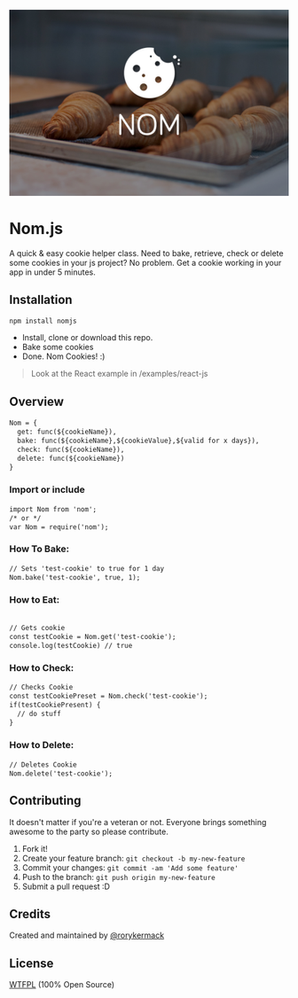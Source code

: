 ![Nom Header](./readme-header.jpg)

# Nom.js
A quick & easy cookie helper class. Need to bake, retrieve, check or delete some cookies in your js project? No problem.
Get a cookie working in your app in under 5 minutes.

## Installation
```
npm install nomjs
```

* Install, clone or download this repo. <br/>
* Bake some cookies <br/>
* Done. Nom Cookies! :) <br/>

> Look at the React example in /examples/react-js

## Overview
```
Nom = {
  get: func(${cookieName}),
  bake: func(${cookieName},${cookieValue},${valid for x days}),
  check: func(${cookieName}),
  delete: func(${cookieName})
}

```

### Import  or include
```
import Nom from 'nom';
/* or */
var Nom = require('nom');
```

### How To Bake:
```
// Sets 'test-cookie' to true for 1 day
Nom.bake('test-cookie', true, 1);

```
### How to Eat:
```

// Gets cookie
const testCookie = Nom.get('test-cookie');
console.log(testCookie) // true

```

### How to Check:
```
// Checks Cookie
const testCookiePreset = Nom.check('test-cookie');
if(testCookiePresent) {
  // do stuff
}

```

### How to Delete:
```
// Deletes Cookie
Nom.delete('test-cookie');

```


## Contributing
It doesn't matter if you're a veteran or not. Everyone brings something awesome to the party so please contribute.<br/>
1. Fork it! <br/>
2. Create your feature branch: `git checkout -b my-new-feature` <br/>
3. Commit your changes: `git commit -am 'Add some feature'` <br/>
4. Push to the branch: `git push origin my-new-feature` <br/>
5. Submit a pull request :D <br/>

## Credits
Created and maintained by [@rorykermack](https://twitter.com/@rorykermack)
## License
[WTFPL](http://www.wtfpl.net/) (100% Open Source)
